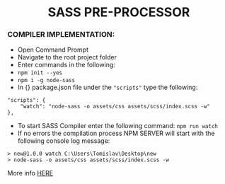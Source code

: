 <h1 align="center">SASS PRE-PROCESSOR</h1>

### COMPILER IMPLEMENTATION:

* Open Command Prompt
* Navigate to the root project folder
* Enter commands in the following:
* ```npm init --yes```
* ```npm i -g node-sass```
* In {} package.json file under the ```"scripts"``` type the following:
```
"scripts": {
    "watch": "node-sass -o assets/css assets/scss/index.scss -w"
},
```

* To start SASS Compiler enter the following command: ```npm run watch```
* If no errors the compilation process NPM SERVER will start with the following console log message:
```
> new@1.0.0 watch C:\Users\Tomislav\Desktop\new
> node-sass -o assets/css assets/scss/index.scss -w
```

More info [HERE](https://sass-lang.com/)
